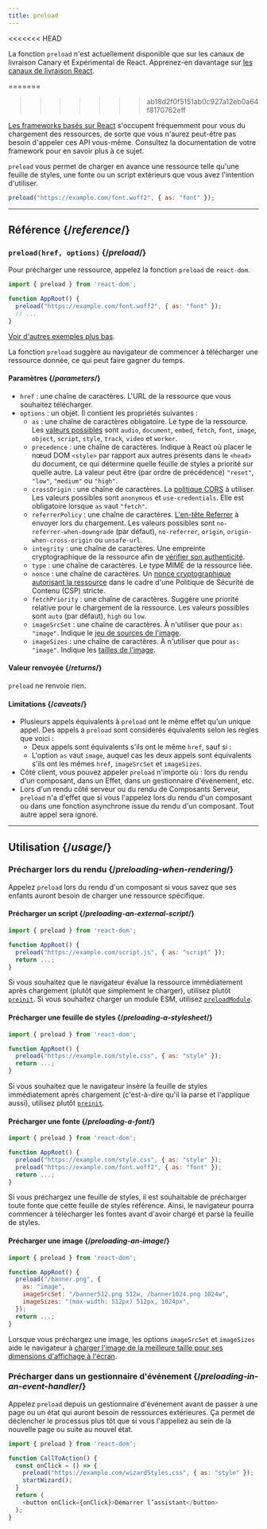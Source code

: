 ```yaml
---
title: preload
---
```


<<<<<<< HEAD
<Canary>

La fonction `preload` n'est actuellement disponible que sur les canaux de livraison Canary et Expérimental de React. Apprenez-en davantage sur [les canaux de livraison React](/community/versioning-policy#all-release-channels).

</Canary>

=======
>>>>>>> ab18d2f0f5151ab0c927a12eb0a64f8170762eff
<Note>

[Les frameworks basés sur React](/learn/start-a-new-react-project) s'occupent fréquemment pour vous du chargement des ressources, de sorte que vous n'aurez peut-être pas besoin d'appeler ces API vous-même.  Consultez la documentation de votre framework pour en savoir plus à ce sujet.

</Note>

<Intro>

`preload` vous permet de charger en avance une ressource telle qu'une feuille de styles, une fonte ou un script extérieurs que vous avez l'intention d'utiliser.

```js
preload("https://example.com/font.woff2", { as: "font" });
```

</Intro>

<InlineToc />

---

## Référence {/*reference*/}

### `preload(href, options)` {/*preload*/}

Pour précharger une ressource, appelez la fonction `preload` de `react-dom`.

```js
import { preload } from 'react-dom';

function AppRoot() {
  preload("https://example.com/font.woff2", { as: "font" });
  // ...
}

```

[Voir d'autres exemples plus bas](#usage).

La fonction `preload` suggère au navigateur de commencer à télécharger une ressource donnée, ce qui peut faire gagner du temps.

#### Paramètres {/*parameters*/}

* `href` : une chaîne de caractères. L'URL de la ressource que vous souhaitez télécharger.
* `options` : un objet. Il contient les propriétés suivantes :
  *  `as` : une chaîne de caractères obligatoire. Le type de la ressource. Les [valeurs possibles](https://developer.mozilla.org/en-US/docs/Web/HTML/Element/link#as) sont `audio`, `document`, `embed`, `fetch`, `font`, `image`, `object`, `script`, `style`, `track`, `video` et `worker`.
  * `precedence` : une chaîne de caractères. Indique à React où placer le nœud DOM `<style>` par rapport aux autres présents dans le `<head>` du document, ce qui détermine quelle feuille de styles a priorité sur quelle autre. La valeur peut être (par ordre de précédence) `"reset"`, `"low"`, `"medium"` ou `"high"`.
  *  `crossOrigin` : une chaîne de caractères. La [politique CORS](https://developer.mozilla.org/fr/docs/Web/HTML/Attributes/crossorigin) à utiliser. Les valeurs possibles sont `anonymous` et `use-credentials`.  Elle est obligatoire lorsque `as` vaut `"fetch"`.
  *  `referrerPolicy` : une chaîne de caractères. [L'en-tête Referrer](https://developer.mozilla.org/fr/docs/Web/HTML/Element/link#referrerpolicy) à envoyer lors du chargement. Les valeurs possibles sont `no-referrer-when-downgrade` (par défaut), `no-referrer`, `origin`, `origin-when-cross-origin` ou `unsafe-url`.
  * `integrity` : une chaîne de caractères. Une empreinte cryptographique de la ressource afin de [vérifier son authenticité](https://developer.mozilla.org/fr/docs/Web/Security/Subresource_Integrity).
  * `type` : une chaîne de caractères. Le type MIME de la ressource liée.
  * `nonce` : une chaîne de caractères. Un [nonce cryptographique autorisant la ressource](https://developer.mozilla.org/fr/docs/Web/HTML/Global_attributes/nonce) dans le cadre d'une Politique de Sécurité de Contenu (CSP) stricte.
  * `fetchPriority` : une chaîne de caractères. Suggère une priorité relative pour le chargement de la ressource. Les valeurs possibles sont `auto` (par défaut), `high` ou `low`.
  *  `imageSrcSet` : une chaîne de caractères. À n'utiliser que pour `as: "image"`. Indique le [jeu de sources de l'image](https://developer.mozilla.org/fr/docs/Learn/HTML/Multimedia_and_embedding/Responsive_images).
  *  `imageSizes` : une chaîne de caractères. À n'utiliser que pour `as: "image"`. Indique les [tailles de l'image](https://developer.mozilla.org/fr/docs/Learn/HTML/Multimedia_and_embedding/Responsive_images).

#### Valeur renvoyée {/*returns*/}

`preload` ne renvoie rien.

#### Limitations {/*caveats*/}

* Plusieurs appels équivalents à `preload` ont le même effet qu'un unique appel. Des appels à `preload` sont considérés équivalents selon les règles que voici :
  * Deux appels sont équivalents s'ils ont le même `href`, sauf si :
  * L'option `as` vaut `image`, auquel cas les deux appels sont équivalents s'ils ont les mêmes `href`, `imageSrcSet` et `imageSizes`.
* Côté client, vous pouvez appeler `preload` n'importe où : lors du rendu d'un composant, dans un Effet, dans un gestionnaire d'événement, etc.
* Lors d'un rendu côté serveur ou du rendu de Composants Serveur, `preload` n'a d'effet que si vous l'appelez lors du rendu d'un composant ou dans une fonction asynchrone issue du rendu d'un composant.  Tout autre appel sera ignoré.

---

## Utilisation {/*usage*/}

### Précharger lors du rendu {/*preloading-when-rendering*/}

Appelez `preload` lors du rendu d'un composant si vous savez que ses enfants auront besoin de charger une ressource spécifique.

<Recipes titleText="Exemples de préchargement">

#### Précharger un script {/*preloading-an-external-script*/}

```js
import { preload } from 'react-dom';

function AppRoot() {
  preload("https://example.com/script.js", { as: "script" });
  return ...;
}
```

Si vous souhaitez que le navigateur évalue la ressource immédiatement après chargement (plutôt que simplement le charger), utilisez plutôt [`preinit`](/reference/react-dom/preinit). Si vous souhaitez charger un module ESM, utilisez [`preloadModule`](/reference/react-dom/preloadModule).

<Solution />

#### Précharger une feuille de styles {/*preloading-a-stylesheet*/}

```js
import { preload } from 'react-dom';

function AppRoot() {
  preload("https://example.com/style.css", { as: "style" });
  return ...;
}
```

Si vous souhaitez que le navigateur insère la feuille de styles immédiatement après chargement (c'est-à-dire qu'il la parse et l'applique aussi), utilisez plutôt [`preinit`](/reference/react-dom/preinit).

<Solution />

#### Précharger une fonte {/*preloading-a-font*/}

```js
import { preload } from 'react-dom';

function AppRoot() {
  preload("https://example.com/style.css", { as: "style" });
  preload("https://example.com/font.woff2", { as: "font" });
  return ...;
}
```

Si vous préchargez une feuille de styles, il est souhaitable de précharger toute fonte que cette feuille de styles référence.  Ainsi, le navigateur pourra commencer à télécharger les fontes avant d'avoir chargé et parsé la feuille de styles.

<Solution />

#### Précharger une image {/*preloading-an-image*/}

```js
import { preload } from 'react-dom';

function AppRoot() {
  preload("/banner.png", {
    as: "image",
    imageSrcSet: "/banner512.png 512w, /banner1024.png 1024w",
    imageSizes: "(max-width: 512px) 512px, 1024px",
  });
  return ...;
}
```

Lorsque vous préchargez une image, les options `imageSrcSet` et `imageSizes` aide le navigateur à [charger l'image de la meilleure taille pour ses dimensions d'affichage à l'écran](https://developer.mozilla.org/fr/docs/Learn/HTML/Multimedia_and_embedding/Responsive_images).

<Solution />

</Recipes>

### Précharger dans un gestionnaire d'événement {/*preloading-in-an-event-handler*/}

Appelez `preload` depuis un gestionnaire d'événement avant de passer à une page ou un état qui auront besoin de ressources extérieures.  Ça permet de déclencher le processus plus tôt que si vous l'appeliez au sein de la nouvelle page ou suite au nouvel état.

```js
import { preload } from 'react-dom';

function CallToAction() {
  const onClick = () => {
    preload("https://example.com/wizardStyles.css", { as: "style" });
    startWizard();
  }
  return (
    <button onClick={onClick}>Démarrer l’assistant</button>
  );
}
```
